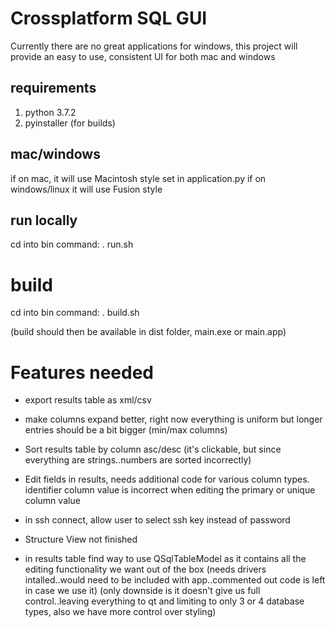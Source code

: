# Crossplatform SQL GUI

Currently there are no great applications for windows, this project
will provide an easy to use, consistent UI for both mac and windows


## requirements
1. python 3.7.2
2. pyinstaller (for builds)


## mac/windows
if on mac, it will use Macintosh style set in application.py
if on windows/linux it will use Fusion style


## run locally
cd into bin
command: . run.sh


# build
cd into bin
command: . build.sh

(build should then be available in dist folder, main.exe or main.app)


# Features needed
* export results table as xml/csv

* make columns expand better, right now everything is uniform but longer entries should be a bit bigger (min/max columns)

* Sort results table by column asc/desc (it's clickable, but since everything are strings..numbers are sorted incorrectly)

* Edit fields in results, needs additional code for various column types. identifier column value is incorrect when editing the primary or unique column value

* in ssh connect, allow user to select ssh key instead of password

* Structure View not finished

* in results table find way to use QSqlTableModel as it contains all the editing functionality we want out of the box (needs drivers intalled..would need to be included with app..commented out code is left in case we use it)
(only downside is it doesn't give us full control..leaving everything to qt and limiting to only 3 or 4 database types, also we have more control over styling)
